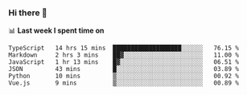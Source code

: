 ### Hi there 👋

<!--
**DBvc/DBvc** is a ✨ _special_ ✨ repository because its `README.md` (this file) appears on your GitHub profile.

Here are some ideas to get you started:

- 🔭 I’m currently working on ...
- 🌱 I’m currently learning ...
- 👯 I’m looking to collaborate on ...
- 🤔 I’m looking for help with ...
- 💬 Ask me about ...
- 📫 How to reach me: ...
- 😄 Pronouns: ...
- ⚡ Fun fact: ...
-->

📊 **Last week I spent time on**
<!--START_SECTION:waka-->

```text
TypeScript   14 hrs 15 mins  ███████████████████░░░░░░   76.15 %
Markdown     2 hrs 3 mins    ██▓░░░░░░░░░░░░░░░░░░░░░░   11.00 %
JavaScript   1 hr 13 mins    █▓░░░░░░░░░░░░░░░░░░░░░░░   06.51 %
JSON         43 mins         █░░░░░░░░░░░░░░░░░░░░░░░░   03.89 %
Python       10 mins         ▒░░░░░░░░░░░░░░░░░░░░░░░░   00.92 %
Vue.js       9 mins          ▒░░░░░░░░░░░░░░░░░░░░░░░░   00.89 %
```

<!--END_SECTION:waka-->
